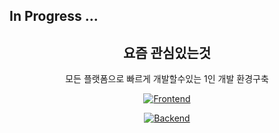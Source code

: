 ## In Progress ...

<div align="center">

## 요즘 관심있는것

모든 플랫폼으로 빠르게 개발할수있는 1인 개발 환경구축

[![Frontend](https://skillicons.dev/icons?i=react,swift,androidstudio,flutter)](https://skillicons.dev)

[![Backend](https://skillicons.dev/icons?i=nestjs,postgres,prisma)](https://skillicons.dev)
</div>